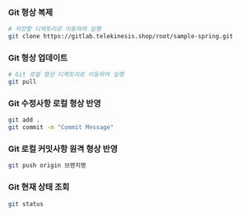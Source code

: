 ### Git 형상 복제
```bash
# 저장할 디렉토리로 이동하여 실행
git clone https://gitlab.telekinesis.shop/root/sample-spring.git
```

### Git 형상 업데이트
```bash
# Git 로컬 형상 디렉토리로 이동하여 실행
git pull
```

### Git 수정사항 로컬 형상 반영
```bash
git add .
git commit -m "Commit Message"
```

### Git 로컬 커밋사항 원격 형상 반영
```bash
git push origin 브랜치명
```

### Git 현재 상태 조회
```bash
git status
```
